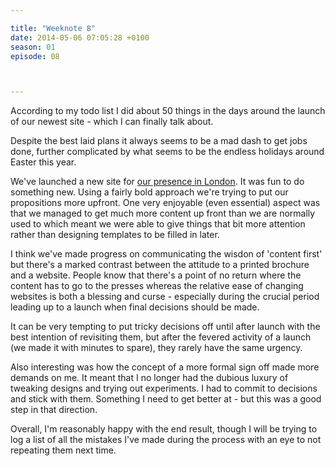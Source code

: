 ```yaml
---

title: "Weeknote 8"
date: 2014-05-06 07:05:28 +0100
season: 01
episode: 08



---
```


According to my todo list I did about 50 things in the days around the launch of our newest site - which I can finally talk about.

Despite the best laid plans it always seems to be a mad dash to get jobs done, further complicated by what seems to be the endless holidays around Easter this year.

We've launched a new site for [our presence in London](http://southwales.ac.uk/london/). It was fun to do something new. Using a fairly bold approach we're trying to put our propositions more upfront. One very enjoyable (even essential) aspect was that we managed to get much more content up front than we are normally used to which meant we were able to give things that bit more attention rather than designing templates to be filled in later.

I think we've made progress on communicating the wisdon of 'content first' but there's a marked contrast between the attitude to a printed brochure and a website. People know that there's a point of no return where the content has to go to the presses whereas the relative ease of changing websites is both a blessing and curse - especially during the crucial period leading up to a launch when final decisions should be made.

It can be very tempting to put tricky decisions off until after launch with the best intention of revisiting them, but after the fevered activity of a launch (we made it with minutes to spare), they rarely have the same urgency.

Also interesting was how the concept of a more formal sign off made more demands on me. It meant that I no longer had the dubious luxury of tweaking designs and trying out experiments. I had to commit to decisions and stick with them. Something I need to get better at - but this was a good step in that direction.

Overall, I'm reasonably happy with the end result, though I will be trying to log a list of all the mistakes I've made during the process with an eye to not repeating them next time.
